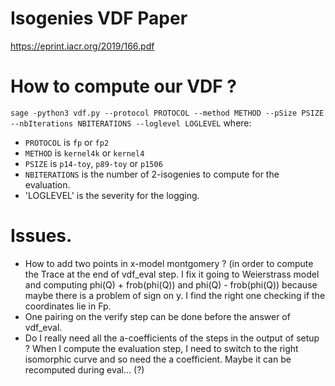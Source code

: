 # Isogenies VDF Paper

https://eprint.iacr.org/2019/166.pdf

# How to compute our VDF ?
`sage -python3 vdf.py --protocol PROTOCOL --method METHOD --pSize PSIZE --nbIterations NBITERATIONS --loglevel LOGLEVEL`
where:
- `PROTOCOL` is `fp` or `fp2`
- `METHOD` is `kernel4k` or `kernel4`
- `PSIZE` is `p14-toy`, `p89-toy` or `p1506`
- `NBITERATIONS` is the number of 2-isogenies to compute for the evaluation.
- 'LOGLEVEL' is the severity for the logging.

# Issues.

- How to add two points in x-model montgomery ? (in order to compute the Trace at
the end of vdf_eval step.
I fix it going to Weierstrass model and computing phi(Q) + frob(phi(Q)) and
phi(Q) - frob(phi(Q)) because maybe there is a problem of sign on y. I find 
the right one checking if the coordinates lie in Fp.
- One pairing on the verify step can be done before the answer of vdf_eval.
- Do I really need all the a-coefficients of the steps in the output of setup ?
When I compute the evaluation step, I need to switch to the right isomorphic 
curve and so need the a coefficient.
Maybe it can be recomputed during eval... (?)
